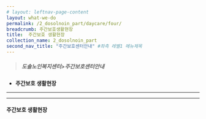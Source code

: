 ```yaml
---
# layout: leftnav-page-content
layout: what-we-do
permalink: /2_dosolnoin_part/daycare/four/
breadcrumb: 주간보호생활현장
title:  주간보호 생활현장
collection_name: 2_dosolnoin_part
second_nav_title: "주간보호센터안내" #좌측 레벨1 메뉴제목
---
```


> ##### **도솔노인복지센터>주간보호센터안내**

* **주간보호 생활현장**
---
---

#### **주간보호 생활현장**

